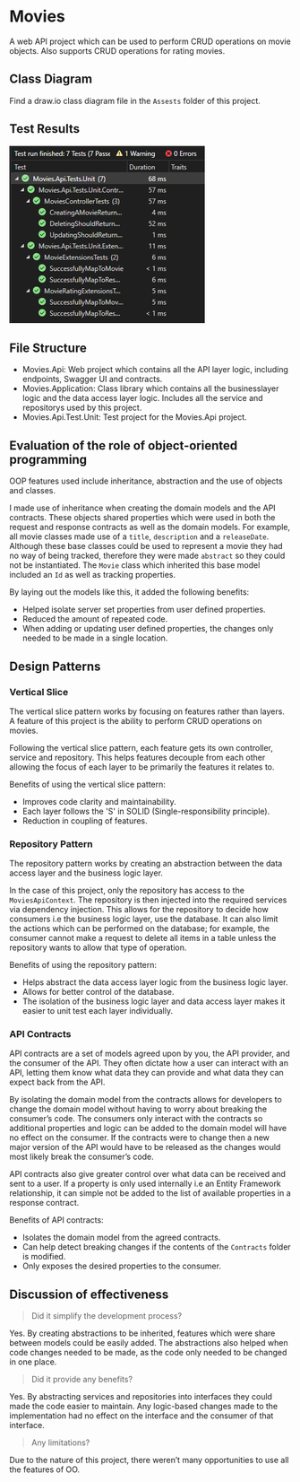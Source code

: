 # Movies

A web API project which can be used to perform CRUD operations on movie objects. Also supports CRUD
operations for rating movies.

## Class Diagram

Find a draw.io class diagram file in the `Assests` folder of this project.

## Test Results

![](Assets/TestResults.png)

## File Structure

- Movies.Api: Web project which contains all the API layer logic, including endpoints, Swagger UI and
contracts.
- Movies.Application: Class library which contains all the businesslayer logic and the data access layer
logic. Includes all the service and repositorys used by this project.
- Movies.Api.Test.Unit: Test project for the Movies.Api project.

## Evaluation of the role of object-oriented programming

OOP features used include inheritance, abstraction and the use of objects and classes.

I made use of inheritance when creating the domain models and the API contracts. These objects shared
properties which were used in both the request and response contracts as well as the domain models.
For example, all movie classes made use of a `title`, `description` and a `releaseDate`. Although
these base classes could be used to represent a movie they had no way of being tracked, therefore they
were made `abstract` so they could not be instantiated. The `Movie` class which inherited this base model
included an `Id` as well as tracking properties.

By laying out the models like this, it added the following benefits:
- Helped isolate server set properties from user defined properties.
- Reduced the amount of repeated code.
- When adding or updating user defined properties, the changes only needed to be made in a single location.

## Design Patterns

### Vertical Slice

The vertical slice pattern works by focusing on features rather than layers. A feature of this project is
the ability to perform CRUD operations on movies.

Following the vertical slice pattern, each feature gets its own controller, service and repository. This
helps features decouple from each other allowing the focus of each layer to be primarily the features it
relates to.

Benefits of using the vertical slice pattern:
- Improves code clarity and maintainability.
- Each layer follows the 'S' in SOLID (Single-responsibility principle).
- Reduction in coupling of features.

### Repository Pattern

The repository pattern works by creating an abstraction between the data access layer and the business
logic layer.

In the case of this project, only the repository has access to the `MoviesApiContext`. The repository is
then injected into the required services via dependency injection. This allows for the repository to decide
how consumers i.e the business logic layer, use the database. It can also limit the actions which can be
performed on the database; for example, the consumer cannot make a request to delete all items in a table
unless the repository wants to allow that type of operation.

Benefits of using the repository pattern:
- Helps abstract the data access layer logic from the business logic layer.
- Allows for better control of the database.
- The isolation of the business logic layer and data access layer makes it easier to unit test each
layer individually.

### API Contracts

API contracts are a set of models agreed upon by you, the API provider, and the consumer of the API. They
often dictate how a user can interact with an API, letting them know what data they can provide and what
data they can expect back from the API.

By isolating the domain model from the contracts allows for developers to change the domain model without
having to worry about breaking the consumer’s code. The consumers only interact with the contracts so 
additional properties and logic can be added to the domain model will have no effect on the consumer. If
the contracts were to change then a new major version of the API would have to be released as the changes
would most likely break the consumer’s code.

API contracts also give greater control over what data can be received and sent to a user. If a property is
only used internally i.e an Entity Framework relationship, it can simple not be added to the list of
available properties in a response contract.

Benefits of API contracts:
- Isolates the domain model from the agreed contracts.
- Can help detect breaking changes if the contents of the `Contracts` folder is modified.
- Only exposes the desired properties to the consumer.

## Discussion of effectiveness

> Did it simplify the development process?

Yes. By creating abstractions to be inherited, features which were share between models could be easily
added. The abstractions also helped when code changes needed to be made, as the code only needed to be
changed in one place.

> Did it provide any benefits?

Yes. By abstracting services and repositories into interfaces they could made the code easier to maintain.
Any logic-based changes made to the implementation had no effect on the interface and the consumer of that
interface.

> Any limitations?

Due to the nature of this project, there weren’t many opportunities to use all the features of OO.

